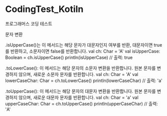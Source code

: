 # CodingTest_Kotiln
프로그래머스 코딩 테스트

문자 변환

.isUpperCase()는 이 메서드는 해당 문자가 대문자인지 여부를 반환, 대문자이면 true를 반환하고, 소문자이면 false를 반환합니다.
val ch: Char = 'A'
val isUpperCase: Boolean = ch.isUpperCase()
println(isUpperCase)  // 출력: true

.toLowerCase():
이 메서드는 해당 문자의 소문자 변환을 반환합니다.
원본 문자를 변경하지 않으며, 새로운 소문자 문자를 반환합니다.
val ch: Char = 'A'
val lowerCaseChar: Char = ch.toLowerCase()
println(lowerCaseChar)  // 출력: 'a'

.toUpperCase():
이 메서드는 해당 문자의 대문자 변환을 반환합니다.
원본 문자를 변경하지 않으며, 새로운 대문자 문자를 반환합니다.
val ch: Char = 'a'
val upperCaseChar: Char = ch.toUpperCase()
println(upperCaseChar)  // 출력: 'A'
